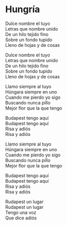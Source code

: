 # Hungría  

Dulce nombre el tuyo  
Letras que nombre unido  
De un hilo tejido fino  
Sobre un fondo tupido  
Lleno de hojas y de cosas  

Dulce nombre el tuyo  
Letras que nombre unido  
De un hilo tejido fino  
Sobre un fondo tupido  
Lleno de hojas y de cosas  

Llamo siempre al tuyo  
Húngara siempre en uno  
Cuando me pierdo yo sigo  
Buscando nunca pillo  
Mejor flor que la que tengo  

Budapest tengo aquí  
Budapest tengo aquí  
Risa y adiós  
Risa y adiós  

Llamo siempre al tuyo  
Húngara siempre en uno  
Cuando me pierdo yo sigo  
Buscando nunca pillo  
Mejor flor que la que tengo  

Budapest tengo aquí  
Budapest tengo aquí  
Risa y adiós  
Risa y adiós  

Rudapest un lugar  
Rudapest un lugar  
Tengo una voz  
Que dice adiós  
